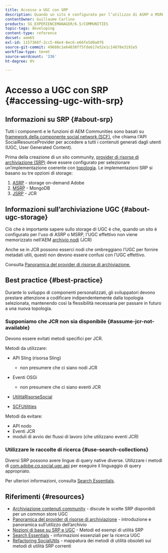 ```yaml
---
title: Accesso a UGC con SRP
description: Quando un sito è configurato per l’utilizzo di ASRP o MSRP, l’UGC effettivo non viene memorizzato nell’archivio dei nodi AEM (JCR)
contentOwner: Guillaume Carlino
products: SG_EXPERIENCEMANAGER/6.5/COMMUNITIES
topic-tags: developing
content-type: reference
docset: aem65
exl-id: 1157366f-2cc5-46e4-8ec6-e66fe5d0a0f6
source-git-commit: 49688c1e64038ff5fde617e52e1c14878e3191e5
workflow-type: tm+mt
source-wordcount: '336'
ht-degree: 0%

---
```


# Accesso a UGC con SRP {#accessing-ugc-with-srp}

## Informazioni su SRP {#about-srp}

Tutti i componenti e le funzioni di AEM Communities sono basati su [framework della componente social network (SCF)](/help/communities/scf.md), che chiama l&#39;API SocialResourceProvider per accedere a tutti i contenuti generati dagli utenti (UGC, User Generated Content).

Prima della creazione di un sito community, [provider di risorse di archiviazione (SRP)](/help/communities/working-with-srp.md) deve essere configurato per selezionare un’implementazione coerente con [topologia](/help/communities/topologies.md). Le implementazioni SRP si basano su tre opzioni di storage:

1. [ASRP](/help/communities/asrp.md) - storage on-demand Adobe
1. [MSRP](/help/communities/msrp.md) - MongoDB
1. [JSRP](/help/communities/jsrp.md) - JCR

## Informazioni sull’archiviazione UGC {#about-ugc-storage}

Ciò che è importante sapere sullo storage di UGC è che, quando un sito è configurato per l&#39;uso di ASRP o MSRP, l&#39;UGC effettivo non viene memorizzato nell&#39;AEM [archivio nodi](/help/sites-deploying/data-store-config.md) (JCR)

Anche se in JCR possono esserci nodi che ombreggiano l’UGC per fornire metadati utili, questi non devono essere confusi con l’UGC effettivo.

Consulta [Panoramica del provider di risorse di archiviazione.](/help/communities/srp.md)

## Best practice {#best-practice}

Durante lo sviluppo di componenti personalizzati, gli sviluppatori devono prestare attenzione a codificare indipendentemente dalla topologia selezionata, mantenendo così la flessibilità necessaria per passare in futuro a una nuova topologia.

### Supponiamo che JCR non sia disponibile {#assume-jcr-not-available}

Devono essere evitati metodi specifici per JCR.

Metodi da utilizzare:

* API Sling (risorsa Sling)

   * non presumere che ci siano nodi JCR

* Eventi OSGi

   * non presumere che ci siano eventi JCR

* [UtilitàRisorseSocial](/help/communities/socialutils.md#socialresourceutilities-package)
* [SCFUtilities](/help/communities/socialutils.md#scfutilities-package)

Metodi da evitare:

* API nodo
* Eventi JCR
* moduli di avvio dei flussi di lavoro (che utilizzano eventi JCR)

### Utilizzare le raccolte di ricerca {#use-search-collections}

Diversi SRP possono avere lingue di query native diverse. Utilizzare i metodi di [com.adobe.cq.social.ugc.api](https://helpx.adobe.com/experience-manager/6-5/sites/developing/using/reference-materials/javadoc/com/adobe/cq/social/ugc/api/package-summary.html) per eseguire il linguaggio di query appropriato.

Per ulteriori informazioni, consulta [Search Essentials](/help/communities/search-implementation.md).

## Riferimenti {#resources}

* [Archiviazione contenuti community](/help/communities/working-with-srp.md) - discute le scelte SRP disponibili per un common store UGC
* [Panoramica del provider di risorse di archiviazione](/help/communities/srp.md) - introduzione e panoramica sull’utilizzo dell’archivio
* [Nozioni di base su SRP e UGC](/help/communities/srp-and-ugc.md) - Metodi ed esempi di utilità SRP
* [Search Essentials](/help/communities/search-implementation.md) - informazioni essenziali per la ricerca UGC
* [Refactoring SocialUtils](/help/communities/socialutils.md) - mappatura dei metodi di utilità obsoleti sui metodi di utilità SRP correnti

